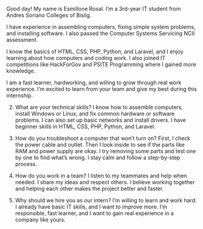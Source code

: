 Good day! My name is Esmillone Rosal. I’m a 3rd-year IT student from Andres Soriano Colleges of Bislig.

I have experience in assembling computers, fixing simple system problems, and installing software. I also passed the Computer Systems Servicing NCII assessment.

I know the basics of HTML, CSS, PHP, Python, and Laravel, and I enjoy learning about how computers and coding work. I also joined IT competitions like HackForGov and PSITE Programming where I gained more knowledge.

I am a fast learner, hardworking, and willing to grow through real work experience. I’m excited to learn from your team and give my best during this internship.



2. What are your technical skills?
   I know how to assemble computers, install Windows or Linux, and fix common hardware or software problems.
   I can also set up basic networks and install drivers. I have beginner skills in HTML, CSS, PHP, Python, and Laravel.

3. How do you troubleshoot a computer that won’t turn on?
   First, I check the power cable and outlet. Then I look inside to see if the parts like RAM and power supply are okay.
   I try removing some parts and test one by one to find what’s wrong. I stay calm and follow a step-by-step process.

4. How do you work in a team?
   I listen to my teammates and help when needed. I share my ideas and respect others.
   I believe working together and helping each other makes the project better and faster.

5. Why should we hire you as our intern?
   I’m willing to learn and work hard. I already have basic IT skills, and I want to improve more.
   I’m responsible, fast learner, and I want to gain real experience in a company like yours.
